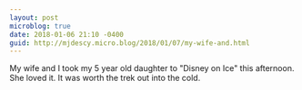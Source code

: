 ```yaml
---
layout: post
microblog: true
date: 2018-01-06 21:10 -0400
guid: http://mjdescy.micro.blog/2018/01/07/my-wife-and.html
---
```

My wife and I took my 5 year old daughter to "Disney on Ice" this afternoon. She loved it. It was worth the trek out into the cold.
